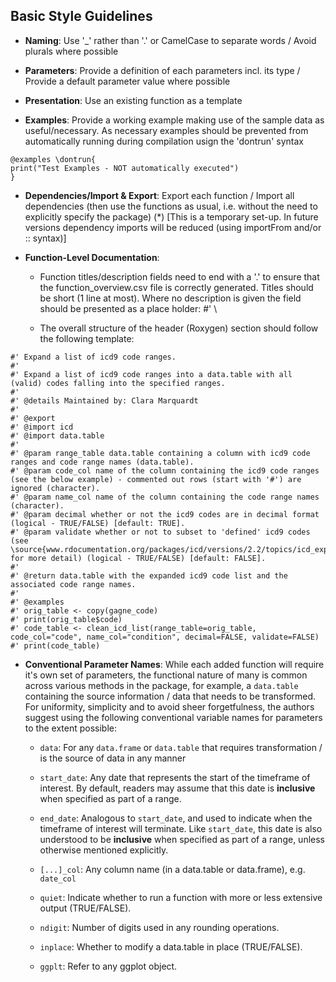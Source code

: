 ## Basic Style Guidelines

- **Naming**: Use '_' rather than '.' or CamelCase to separate words / Avoid plurals 
  where possible

- **Parameters**: Provide a definition of each parameters incl. its type / Provide a 
  default parameter value where possible

- **Presentation**: Use an existing function as a template

- **Examples**: Provide a working example making use of the sample data as useful/necessary. As necessary examples should be prevented from automatically running during compilation usign the 'dontrun' syntax
```
@examples \dontrun{
print("Test Examples - NOT automatically executed")
}
```

- **Dependencies/Import & Export**: Export each function / Import all dependencies 
  (then use the functions as usual, i.e. without the need to explicitly specify the package) (*) [This is a temporary set-up. In future versions dependency imports will be reduced (using importFrom and/or :: syntax)]

- **Function-Level Documentation**:

	- Function titles/description fields need to end with a '.' to ensure that the function_overview.csv file is correctly generated. Titles should be short (1 line at most). Where no description is given the field should be presented as a place holder: #' \

	- The overall structure of the header (Roxygen) section should follow the following template:

```
#' Expand a list of icd9 code ranges. 
#' 
#' Expand a list of icd9 code ranges into a data.table with all (valid) codes falling into the specified ranges.
#' 
#' @details Maintained by: Clara Marquardt
#' 
#' @export
#' @import icd
#' @import data.table
#' 
#' @param range_table data.table containing a column with icd9 code ranges and code range names (data.table).
#' @param code_col name of the column containing the icd9 code ranges (see the below example) - commented out rows (start with '#') are ignored (character). 
#' @param name_col name of the column containing the code range names (character).  
#' @param decimal whether or not the icd9 codes are in decimal format (logical - TRUE/FALSE) [default: TRUE]. 
#' @param validate whether or not to subset to 'defined' icd9 codes (see \source{www.rdocumentation.org/packages/icd/versions/2.2/topics/icd_expand_range} for more detail) (logical - TRUE/FALSE) [default: FALSE]. 
#' 
#' @return data.table with the expanded icd9 code list and the associated code range names. 
#' 
#' @examples 
#' orig_table <- copy(gagne_code) 
#' print(orig_table$code)        
#' code_table <- clean_icd_list(range_table=orig_table, code_col="code", name_col="condition", decimal=FALSE, validate=FALSE) 
#' print(code_table)
```

- **Conventional Parameter Names**: While each added function will require it's own set of parameters, the functional nature of many is common across various methods in the package, for example, a `data.table` containing the source information / data that needs to be transformed. For uniformity, simplicity and to avoid sheer forgetfulness, the authors suggest using the following conventional variable names for parameters to the extent possible:

	- `data`: For any `data.frame` or `data.table` that requires transformation / is the source of data in any manner
	
	- `start_date`: Any date that represents the start of the timeframe of interest. By default, readers 
	may assume that this date is **inclusive** when specified as part of a range.
	
	- `end_date`: Analogous to `start_date`, and used to indicate when the timeframe of interest will 
		terminate. Like `start_date`, this date is also understood to be **inclusive** when specified as part of a 
		range, unless otherwise mentioned explicitly.
		
	- `[...]_col`: Any column name (in a data.table or data.frame), e.g. `date_col`
	
	- `quiet`: Indicate whether to run a function with more or less extensive output (TRUE/FALSE).
	
	- `ndigit`: Number of digits used in any rounding operations. 
	
	- `inplace`: Whether to modify a data.table in place (TRUE/FALSE).
	
	- `ggplt`: Refer to any ggplot object.
